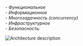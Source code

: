 *- Функциональное*  
*- Информационное*  
*- Многозадачность (concurrency)*  
*- Инфраструктурное*  
*- Безопасность:*    

![Architecture description](https://github.com/user-attachments/assets/de5c47a3-f3d6-4794-b841-8f32e7bbc83c)
